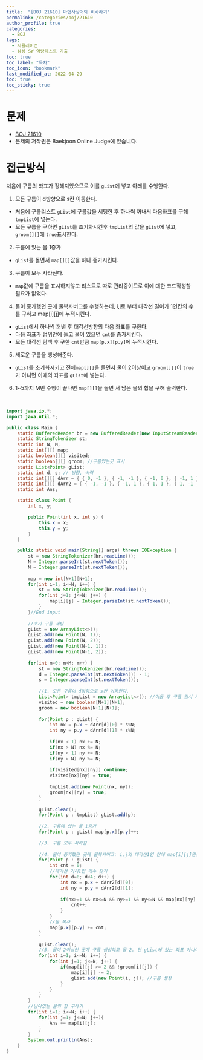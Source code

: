 ```yaml
---
title:  "[BOJ 21610] 마법사상어와 비바라기"
permalink: /categories/boj/21610
author_profile: true
categories:
  - BOJ
tags:
  - 시뮬레이션   
  - 삼성 SW 역량테스트 기출   
toc: true	
toc_label: "목차"
toc_icon: "bookmark"
last_modified_at: 2022-04-29
toc: true
toc_sticky: true
---
```


# 문제
- [BOJ 21610](https://www.acmicpc.net/problem/21610)  
- 문제의 저작권은 Baekjoon Online Judge에 있습니다.  

# 접근방식  
처음에 구름의 좌표가 정해져있으므로 이를 `gList`에 넣고 아래를 수행한다.  

1. 모든 구름이 d방향으로 s칸 이동한다.
  - 처음에 구름리스트 `gList`에 구름값을 세팅한 후 하나씩 꺼내서 다음좌표를 구해 `tmpList`에 넣는다.  
  - 모든 구름을 구하면 `gList`를 초기화시킨후 `tmpList`의 값을 `gList`에 넣고, `groom[][]`에 `true`표시한다.  

2. 구름에 있는 물 1증가  
  - `gList`를 돌면서 `map[][]`값을 하나 증가시킨다.  

3. 구름이 모두 사라진다.  
  - `map`값에 구름을 표시하지않고 리스트로 따로 관리중이므로 이에 대한 코드작성할 필요가 없었다.  

4. 물이 증가했던 곳에 물복사버그를 수행하는데, i,j로 부터 대각선 길이가 1인칸의 수를 구하고 map[i][j]에 누적시킨다.  
  - `gList`에서 하나씩 꺼낸 후 대각선방향의 다음 좌표를 구한다.  
  - 다음 좌표가 범위안에 들고 물이 있으면 `cnt`를 증가시킨다.  
  - 모든 대각선 탐색 후 구한 `cnt`만큼 `map[p.x][p.y]`에 누적시킨다.  

5. 새로운 구름을 생성해준다.
  - `gList`를 초기화시키고 전체`map[][]`을 돌면서 물이 2이상이고 `groom[][]`이 `true`가 아니면 이때의 좌표를 `gList`에 넣는다.  
  
6. 1~5까지 M번 수행이 끝나면 `map[][]`을 돌면 서 남은 물의 합을 구해 출력한다.  

 <br/>

```java  
import java.io.*;
import java.util.*;

public class Main {
	static BufferedReader br = new BufferedReader(new InputStreamReader(System.in));
	static StringTokenizer st;
	static int N, M;
	static int[][] map;
	static boolean[][] visited;
	static boolean[][] groom; //구름있는곳 표시 
	static List<Point> gList;
	static int d, s; // 방향, 속력
	static int[][] dArr = { { 0, -1 }, { -1, -1 }, { -1, 0 }, { -1, 1 }, { 0, 1 }, { 1, 1 }, { 1, 0 }, { 1, -1 } };
	static int[][] dArr2 = { { -1, -1 }, { -1, 1 }, { 1, 1 }, { 1, -1 } };
	static int Ans;

	static class Point {
		int x, y;

		public Point(int x, int y) {
			this.x = x;
			this.y = y;
		}
	}

	public static void main(String[] args) throws IOException {
		st = new StringTokenizer(br.readLine());
		N = Integer.parseInt(st.nextToken());
		M = Integer.parseInt(st.nextToken());
		
		map = new int[N+1][N+1];
		for(int i=1; i<=N; i++) {
			st = new StringTokenizer(br.readLine());
			for(int j=1; j<=N; j++) {
				map[i][j] = Integer.parseInt(st.nextToken());
			}
		}//End input
		
		//초기 구름 세팅
		gList = new ArrayList<>();
		gList.add(new Point(N, 1));
		gList.add(new Point(N, 2));
		gList.add(new Point(N-1, 1));
		gList.add(new Point(N-1, 2));
		
		for(int m=0; m<M; m++) {
			st = new StringTokenizer(br.readLine());
		    d = Integer.parseInt(st.nextToken()) - 1;
			s = Integer.parseInt(st.nextToken());
			
			//1. 모든 구름이 d방향으로 s칸 이동한다.
			List<Point> tmpList = new ArrayList<>(); //이동 후 구름 임시 저장
			visited = new boolean[N+1][N+1];
			groom = new boolean[N+1][N+1];
			
			for(Point p : gList) {
				int nx = p.x + dArr[d][0] * s%N;
				int ny = p.y + dArr[d][1] * s%N;
				
				if(nx < 1) nx += N;
				if(nx > N) nx %= N; 
				if(ny < 1) ny += N; 
				if(ny > N) ny %= N;
				
				if(visited[nx][ny]) continue;
				visited[nx][ny] = true;
				
				tmpList.add(new Point(nx, ny));
				groom[nx][ny] = true;
			}
			
			gList.clear();
			for(Point p : tmpList) gList.add(p);
			
			//2. 구름에 있는 물 1증가
			for(Point p : gList) map[p.x][p.y]++;
			
			//3. 구름 모두 사라짐
			
			//4. 물이 증가했던 곳에 물복사버그: i,j의 대각선1인 칸에 map[i][j]만큼 물 증가
			for(Point p : gList) {
				int cnt = 0;
				//대각선 거리1인 개수 찾기
				for(int d=0; d<4; d++) { 
					int nx = p.x + dArr2[d][0];
					int ny = p.y + dArr2[d][1];
					
					if(nx>=1 && nx<=N && ny>=1 && ny<=N && map[nx][ny] > 0) {
						cnt++;
					}
				}
				//물 복사
				map[p.x][p.y] += cnt;
			}
			
			gList.clear();
			//5. 물이 2이상인 곳에 구름 생성하고 물-2. 단 gList에 있는 좌표 아니어야함
			for(int i=1; i<=N; i++) {
				for(int j=1; j<=N; j++) {
					if(map[i][j] >= 2 && !groom[i][j]) {
						map[i][j] -= 2;
						gList.add(new Point(i, j)); //구름 생성
					}
				}
			}
		}
		//남아있는 물의 합 구하기
		for(int i=1; i<=N; i++) {
			for(int j=1; j<=N; j++){
				Ans += map[i][j];
			}
		}
		System.out.println(Ans);
	}
}
```